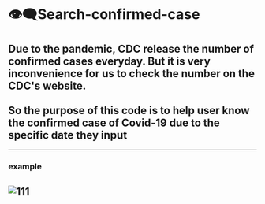 # 👁‍🗨Search-confirmed-case
## Due to the pandemic, CDC release the number of confirmed cases everyday. But it is very inconvenience for us to check the number on the CDC's website. <br><br/>So the purpose of this code is to help user know the confirmed case of Covid-19 due to the specific date they input
---
### example
![111](https://user-images.githubusercontent.com/79236612/130445758-98d6ce35-bdf3-47cb-9431-2fbbe8f01d1c.png)
---
###
